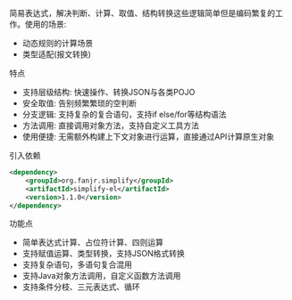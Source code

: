 简易表达式，解决判断、计算、取值、结构转换这些逻辑简单但是编码繁复的工作。使用的场景:
- 动态规则的计算场景
- 类型适配(报文转换)

特点
- 支持层级结构: 快速操作、转换JSON与各类POJO
- 安全取值: 告别频繁繁琐的空判断
- 分支逻辑: 支持复杂的复合语句，支持if else/for等结构语法
- 方法调用: 直接调用对象方法，支持自定义工具方法
- 使用便捷: 无需额外构建上下文对象进行运算，直接通过API计算原生对象

引入依赖
```xml
<dependency>
    <groupId>org.fanjr.simplify</groupId>
    <artifactId>simplify-el</artifactId>
    <version>1.1.0</version>
</dependency>
```
功能点
- 简单表达式计算、占位符计算、四则运算
- 支持赋值运算、类型转换，支持JSON格式转换
- 支持复杂语句，多语句复合混用
- 支持Java对象方法调用，自定义函数方法调用
- 支持条件分枝、三元表达式、循环

